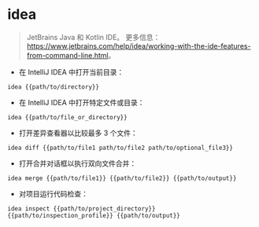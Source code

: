 # idea

> JetBrains Java 和 Kotlin IDE。
> 更多信息：<https://www.jetbrains.com/help/idea/working-with-the-ide-features-from-command-line.html>。

- 在 IntelliJ IDEA 中打开当前目录：

`idea {{path/to/directory}}`

- 在 IntelliJ IDEA 中打开特定文件或目录：

`idea {{path/to/file_or_directory}}`

- 打开差异查看器以比较最多 3 个文件：

`idea diff {{path/to/file1 path/to/file2 path/to/optional_file3}}`

- 打开合并对话框以执行双向文件合并：

`idea merge {{path/to/file1}} {{path/to/file2}} {{path/to/output}}`

- 对项目运行代码检查：

`idea inspect {{path/to/project_directory}} {{path/to/inspection_profile}} {{path/to/output}}`